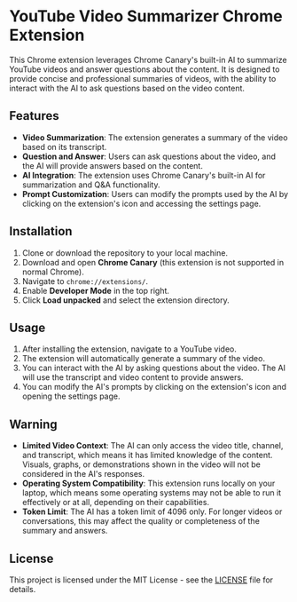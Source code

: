 # YouTube Video Summarizer Chrome Extension

This Chrome extension leverages Chrome Canary's built-in AI to summarize YouTube videos and answer questions about the content. It is designed to provide concise and professional summaries of videos, with the ability to interact with the AI to ask questions based on the video content.

## Features

- **Video Summarization**: The extension generates a summary of the video based on its transcript.
- **Question and Answer**: Users can ask questions about the video, and the AI will provide answers based on the content.
- **AI Integration**: The extension uses Chrome Canary's built-in AI for summarization and Q&A functionality.
- **Prompt Customization**: Users can modify the prompts used by the AI by clicking on the extension's icon and accessing the settings page.

## Installation

1. Clone or download the repository to your local machine.
2. Download and open **Chrome Canary** (this extension is not supported in normal Chrome).
3. Navigate to `chrome://extensions/`.
4. Enable **Developer Mode** in the top right.
5. Click **Load unpacked** and select the extension directory.

## Usage

1. After installing the extension, navigate to a YouTube video.
2. The extension will automatically generate a summary of the video.
3. You can interact with the AI by asking questions about the video. The AI will use the transcript and video content to provide answers.
4. You can modify the AI's prompts by clicking on the extension's icon and opening the settings page.

## Warning

- **Limited Video Context**: The AI can only access the video title, channel, and transcript, which means it has limited knowledge of the content. Visuals, graphs, or demonstrations shown in the video will not be considered in the AI's responses.
- **Operating System Compatibility**: This extension runs locally on your laptop, which means some operating systems may not be able to run it effectively or at all, depending on their capabilities.
- **Token Limit**: The AI has a token limit of 4096 only. For longer videos or conversations, this may affect the quality or completeness of the summary and answers.

## License

This project is licensed under the MIT License - see the [LICENSE](LICENSE) file for details.
